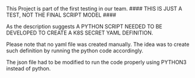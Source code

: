 This Project is part of the first testing in our team.  #### THIS IS JUST A TEST, NOT THE FINAL SCRIPT MODEL ####

As the description suggests A PYTHON SCRIPT NEEDED TO BE DEVELOPED TO CREATE A K8S SECRET YAML DEFINITION. 

Please note that no yaml file was created manually. The idea was to create such definition by running the python code accordingly. 

The json file had to be modified to run the code properly using PYTHON3  instead of python. 